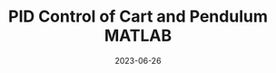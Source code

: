 ---
layout: default
title: PID Control of Cart and Pendulum MATLAB
modal-id: 5
date: 2023-06-26
img: pendulum.png
img1: PIDcart.png
img2: PIDGraph.png
video: PID-edit.mp4
alt: image-alt
project-date: November 2022
client: Mechatronics Systems
category: Mechanical Engineering
link:
Repolink: https://github.com/m-decicco/MATLAB_PID
description: "&nbsp;&nbsp;&nbsp;&nbsp;In this project, I successfully implemented a simulation of an inverted pendulum and cart kinematic system using MATLAB's ODE45 solver. Additionally, I designed and implemented a PID (Proportional-Integral-Derivative) control function to stabilize the cart in response to user-inputted forces. To achieve the most efficient and effective performance, I utilized the Ziegler-Nichols Tuning method to fine-tune the PID controller's parameters."
outcome: "&nbsp;&nbsp;&nbsp;&nbsp;Through this project, I gained valuable expertise in utilizing the ODE45 function in MATLAB to simulate complex dynamic systems. Moreover, I developed a strong understanding of PID control principles and how to create custom PID functions to stabilize and control a system. The process of tuning the PID parameters using the Ziegler-Nichols method provided me with crucial insights into achieving optimal system response. This project not only expanded my proficiency in MATLAB but also enhanced my capabilities in control systems and system simulation, laying a solid foundation for tackling more challenging projects in the field of control engineering."
---